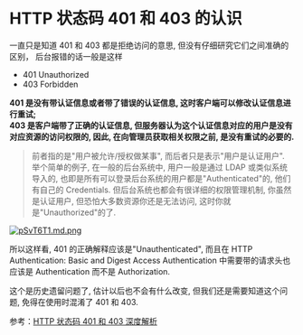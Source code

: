 # HTTP 状态码 401 和 403 的认识

一直只是知道 401 和 403 都是拒绝访问的意思, 但没有仔细研究它们之间准确的区别，
后台报错的话一般是这样

- 401 Unauthorized
- 403 Forbidden

**401 是没有带认证信息或者带了错误的认证信息, 这时客户端可以修改认证信息进行重试;  
403 是客户端带了正确的认证信息, 但服务器认为这个认证信息对应的用户是没有对应资源的访问权限的, 因此, 在向管理员获取相关权限之前, 是没有重试的必要的.**

> 前者指的是"用户被允许/授权做某事", 而后者只是表示"用户是认证用户".
> 举个简单的例子, 在一般的后台系统中, 用户一般是通过 LDAP 或类似系统导入的, 也即是所有可以登录后台系统的用户都是"Authenticated"的, 他们有自己的 Credentials. 但后台系统也都会有很详细的权限管理机制, 你虽然是认证用户, 但恐怕大多数资源你还是无法访问, 这时你就是"Unauthorized"的了.

[![pSvT6T1.md.png](https://s1.ax1x.com/2023/02/23/pSvT6T1.md.png)](https://imgse.com/i/pSvT6T1)

所以这样看, 401 的正确解释应该是"Unauthenticated", 而且在 HTTP Authentication: Basic and Digest Access Authentication 中需要带的请求头也应该是 Authentication 而不是 Authorization.

这个是历史遗留问题了, 估计以后也不会有什么改变, 但我们还是需要知道这个问题, 免得在使用时混淆了 401 和 403.

参考：[HTTP 状态码 401 和 403 深度解析](https://juejin.cn/post/6844903590763429895)
